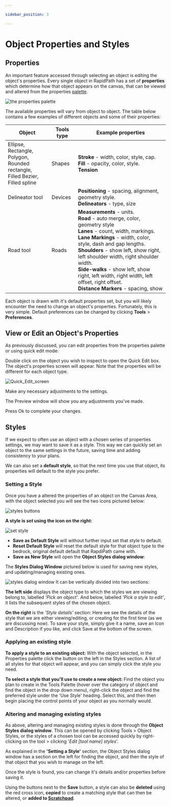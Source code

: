 ```yaml
---

sidebar_position: 3

---
```

# Object Properties and Styles

## Properties

An important feature accessed through selecting an object is editing the object's properties. Every single object in RapidPath has a set of **properties** which determine how that object appears on the canvas, that can be viewed and altered from the properties [palette](/docs/rapidpath/the-rapidpath-screen/your-workspace.md). 

![the properties palette](./assets/The-Properties-Palette.png)

The available properties will vary from object to object. The table below contains a few examples of different objects and some of their properties:

|Object                                                                            | Tools type |Example properties                                                                           |
|----------------------------------------------------------------------------------|------------|---------------------------------------------------------------------------------------------|
| Ellipse, Rectangle,<br /> Polygon, Rounded rectangle,<br /> Filled Bezier, Filled spline  | Shapes     | **Stroke** - width, color, style, cap.  <br />**Fill** - opacity, color, style.  <br />**Tension**|
| Delineator tool                                                                  | Devices    | **Positioning** - spacing, alignment, geometry style.  <br />**Delineators** - type, size      |
| Road tool                                                                        | Roads      | **Measurements** - units.  <br />**Road** - auto merge, color, geometry style  <br />**Lanes** - count, width, markings.  <br />**Lane Markings** - width, color, style, dash and gap lengths.  <br />**Shoulders** - show left, show right, left shoulder width, right shoulder width.  <br />**Side-walks** - show left, show right, left width, right width, left offset, right offset.  <br />**Distance Markers** - spacing, show         |

Each object is drawn with it's default properties set, but you will likely encounter the need to change an object's properties. Fortunately, this is very simple. Default preferences can be changed by clicking **Tools** > **Preferences**.

## View or Edit an Object's Properties

 As previously discussed, you can edit properties from the properties palette or using quick edit mode:

 Double click on the object you wish to inspect to open the Quick Edit box. The object's properties screen will appear. Note that the properties will be different for each object type.

 ![Quick_Edit_screen](./assets/Quick_Edit_screen.png)

Make any necessary adjustments to the settings.

The Preview window will show you any adjustments you've made.

Press Ok to complete your changes.

## Styles

If we expect to often use an object with a chosen series of properties settings, we may want to save it as a style. This way we can quickly set an object to the same settings in the future, saving time and adding consistency to your plans.

We can also set a **default style**, so that the next time you use that object, its properties will default to the style you prefer.

### Setting a Style

Once you have a altered the properties of an object on the Canvas Area, with the object selected you will see the two icons pictured below:

![styles buttons](./assets/styles-eg.jpg)

**A style is *set* using the icon on the right:** 

![set style](./assets/set-style.png)

- **Save as Default Style** will without further input set that style to default.
- **Reset Default Style** will reset the default style for that object type to the bedrock, original default default that RapdiPath came with.
- **Save as New Style** will open the **Object Styles dialog window**:

The **Styles Dialog Window** pictured below is used for saving new styles, and updating/managing existing ones.

![styles dialog window](./assets/styles-dialog.png)
It can be vertically divided into two sections:

**The left side** displays the object type to which the styles we are viewing belong to, labelled *'Pick an object'*. And below, labelled *'Pick a style to edit'*, it lists the subsequent styles of the chosen object.

**On the right** is the *'Style details'* section: Here we see the details of the style that we are either viewing/editing, or creating for the first time (as we are discussing now). To save your style, simply give it a name, save an Icon and Description if you like, and click Save at the bottom of the screen.

### Applying an existing style

**To apply a style to an existing object:** With the object selected, in the Properties palette click the button on the left in the Styles section. A list of all styles for that object will appear, and you can simply click the style you need.

**To select a style that you'll use to create a new object:** Find the object you plan to create in the Tools Palette (hover over the category of object and find the object in the drop down menu), right-click the object and find the preferred style under the 'Use Style' heading. Select this, and then then begin placing the control points of your object as you normally would.

### Altering and managing existing styles

As above, altering and managing existing styles is done through the **Object Styles dialog window**. This can be opened by clicking Tools > Object Styles, or the styles of a chosen tool can be accessed quickly by right-clicking on the tool > clicking '*Edit [tool name] styles*'.

As explained in the **'Setting a Style'** section, the Object Styles dialog window has a section on the left for finding the object, and then the style of that object that you wish to manage on the left.

Once the style is found, you can change it's details and/or properties before saving it. 

Using the buttons next to the **Save** button, a style can also be **deleted** using the red cross icon, **copied** to create a matching style that can then be altered, or **added to [Scratchpad](/docs/rapidpath/the-rapidpath-screen/the-scratch-pad.md)**.
